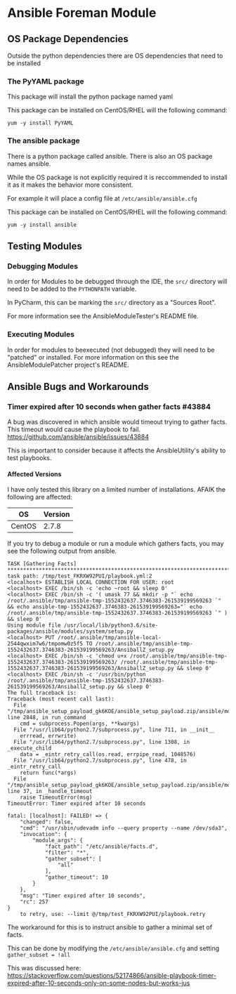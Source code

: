 # Ansible Foreman Module

## OS Package Dependencies
Outside the python dependencies there are OS dependencies that need to be installed

### The PyYAML package
This package will install the python package named yaml

This package can be installed on CentOS/RHEL will the following command:

`yum -y install PyYAML`

### The ansible package
There is a python package called ansible. There is also an OS package names ansible. 

While the OS package is not explicitly required it is reccommended to install it as it makes the behavior more consistent.

For example it will place a config file at `/etc/ansible/ansible.cfg`

This package can be installed on CentOS/RHEL will the following command:

`yum -y install ansible`

## Testing Modules

### Debugging Modules
In order for Modules to be debugged through the IDE, the `src/` directory will need to be added to the `PYTHONPATH` variable.

In PyCharm, this can be marking the `src/` directory as a "Sources Root".

For more information see the AnsibleModuleTester's README file.

### Executing Modules
In order for modules to beexecuted (not debugged) they will need to be "patched" or installed. For more information on this see the AnsibleModulePatcher project's README.

## Ansible Bugs and Workarounds

### Timer expired after 10 seconds when gather facts #43884
A bug was discovered in which ansible would timeout trying to gather facts. This timeout would cause the playbook to fail.
https://github.com/ansible/ansible/issues/43884

This is important to consider because it affects the AnsibleUtility's ability to test playbooks.

#### Affected Versions
I have only tested this library on a limited number of installations. AFAIK the following are affected:

| OS       | Version  |
|----------|-------------|
|CentOS|2.7.8        |

If you try to debug a module or run a module which gathers facts, you may see the following output from ansible.

```
TASK [Gathering Facts] ******************************************************************************************************************************************************
task path: /tmp/test_FKRXW92PUI/playbook.yml:2
<localhost> ESTABLISH LOCAL CONNECTION FOR USER: root
<localhost> EXEC /bin/sh -c 'echo ~root && sleep 0'
<localhost> EXEC /bin/sh -c '( umask 77 && mkdir -p "` echo /root/.ansible/tmp/ansible-tmp-1552432637.3746383-261539199569263 `" && echo ansible-tmp-1552432637.3746383-261539199569263="` echo /root/.ansible/tmp/ansible-tmp-1552432637.3746383-261539199569263 `" ) && sleep 0'
Using module file /usr/local/lib/python3.6/site-packages/ansible/modules/system/setup.py
<localhost> PUT /root/.ansible/tmp/ansible-local-2544qwxim7w6/tmpomw0z5f5 TO /root/.ansible/tmp/ansible-tmp-1552432637.3746383-261539199569263/AnsiballZ_setup.py
<localhost> EXEC /bin/sh -c 'chmod u+x /root/.ansible/tmp/ansible-tmp-1552432637.3746383-261539199569263/ /root/.ansible/tmp/ansible-tmp-1552432637.3746383-261539199569263/AnsiballZ_setup.py && sleep 0'
<localhost> EXEC /bin/sh -c '/usr/bin/python /root/.ansible/tmp/ansible-tmp-1552432637.3746383-261539199569263/AnsiballZ_setup.py && sleep 0'
The full traceback is:
Traceback (most recent call last):
  File "/tmp/ansible_setup_payload_gk6KOE/ansible_setup_payload.zip/ansible/module_utils/basic.py", line 2848, in run_command
    cmd = subprocess.Popen(args, **kwargs)
  File "/usr/lib64/python2.7/subprocess.py", line 711, in __init__
    errread, errwrite)
  File "/usr/lib64/python2.7/subprocess.py", line 1308, in _execute_child
    data = _eintr_retry_call(os.read, errpipe_read, 1048576)
  File "/usr/lib64/python2.7/subprocess.py", line 478, in _eintr_retry_call
    return func(*args)
  File "/tmp/ansible_setup_payload_gk6KOE/ansible_setup_payload.zip/ansible/module_utils/facts/timeout.py", line 37, in _handle_timeout
    raise TimeoutError(msg)
TimeoutError: Timer expired after 10 seconds

fatal: [localhost]: FAILED! => {
    "changed": false,
    "cmd": "/usr/sbin/udevadm info --query property --name /dev/sda3",
    "invocation": {
        "module_args": {
            "fact_path": "/etc/ansible/facts.d",
            "filter": "*",
            "gather_subset": [
                "all"
            ],
            "gather_timeout": 10
        }
    },
    "msg": "Timer expired after 10 seconds",
    "rc": 257
}
	to retry, use: --limit @/tmp/test_FKRXW92PUI/playbook.retry
```

The workaround for this is to instruct ansible to gather a minimal set of facts.

This can be done by modifying the `/etc/ansible/ansible.cfg` and setting `gather_subset = !all`

This was discussed here: https://stackoverflow.com/questions/52174866/ansible-playbook-timer-expired-after-10-seconds-only-on-some-nodes-but-works-jus
